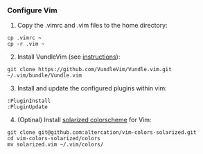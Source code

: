 ### Configure Vim ###
1. Copy the .vimrc and .vim files to the home directory:
```
cp .vimrc ~
cp -r .vim ~
```

2. Install VundleVim (see [instructions](https://github.com/VundleVim/Vundle.vim#quick-start)):
```
git clone https://github.com/VundleVim/Vundle.vim.git ~/.vim/bundle/Vundle.vim
```

3. Install and update the configured plugins within vim:
```
:PluginInstall
:PluginUpdate
```

4. (Optinal) Install [solarized colorscheme](https://github.com/altercation/vim-colors-solarized) for Vim:
```
git clone git@github.com:altercation/vim-colors-solarized.git
cd vim-colors-solarized/colors
mv solarized.vim ~/.vim/colors/
```
